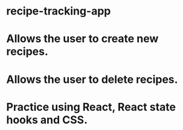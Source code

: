 # recipe-tracking-app
# Allows the user to create new recipes.
# Allows the user to delete recipes.
# Practice using React, React state hooks and CSS.
